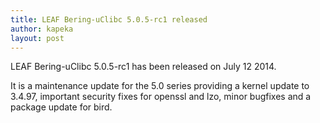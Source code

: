 ```yaml
---
title: LEAF Bering-uClibc 5.0.5-rc1 released
author: kapeka
layout: post
---
```

LEAF Bering-uClibc 5.0.5-rc1 has been released on July 12 2014.

It is a maintenance update for the 5.0 series providing a kernel update to 3.4.97, important security fixes for openssl and lzo, minor bugfixes and a package update for bird.
